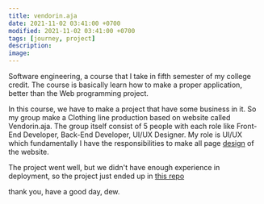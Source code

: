 ```yaml
---
title: vendorin.aja
date: 2021-11-02 03:41:00 +0700
modified: 2021-11-02 03:41:00 +0700
tags: [journey, project]
description:
image:
---
```


Software engineering, a course that I take in fifth semester of my college credit. The course is basically learn how to make a proper application, better than the Web programming project.

In this course, we have to make a project that have some business in it. So my group make a Clothing line production based on website called Vendorin.aja. The group itself consist of 5 people with each role like Front-End Developer, Back-End Developer, UI/UX Designer. My role is UI/UX which fundamentally I have the responsibilities to make all page <a href="https://www.figma.com/file/sRprwv96DlIDiYJq2P8t9r/vendorin.aja?node-id=0%3A1" target="_blank" rel="noopener">design</a> of the website.

The project went well, but we didn't have enough experience in deployment, so the project just ended up in <a href="https://github.com/hafidhakhdan/vendorinaja" target="_blank" rel="noopener">this repo</a>

thank you,
have a good day,
dew.
